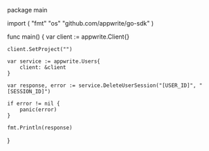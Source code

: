 package main

import (
    "fmt"
    "os"
    "github.com/appwrite/go-sdk"
)

func main() {
    var client := appwrite.Client{}

    client.SetProject("")

    var service := appwrite.Users{
        client: &client
    }

    var response, error := service.DeleteUserSession("[USER_ID]", "[SESSION_ID]")

    if error != nil {
        panic(error)
    }

    fmt.Println(response)
}